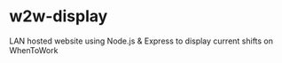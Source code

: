 # w2w-display
LAN hosted website using Node.js &amp; Express to display current shifts on WhenToWork
